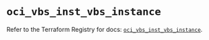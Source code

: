# `oci_vbs_inst_vbs_instance`

Refer to the Terraform Registry for docs: [`oci_vbs_inst_vbs_instance`](https://registry.terraform.io/providers/hashicorp/oci/7.19.0/docs/resources/vbs_inst_vbs_instance).
